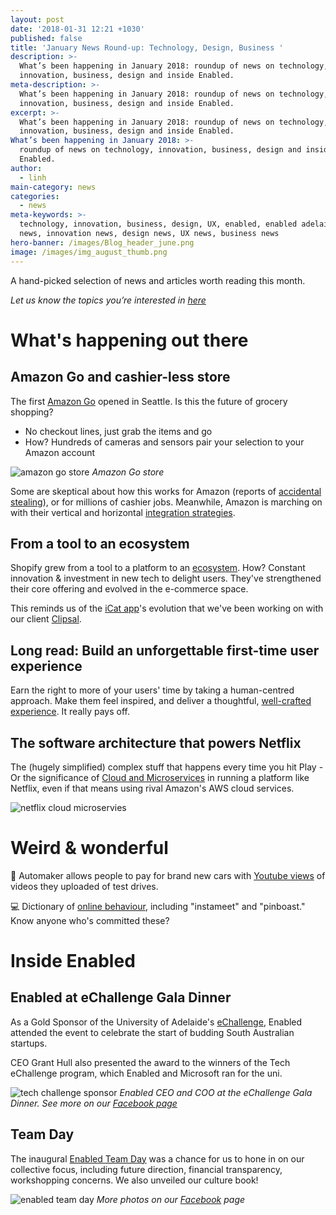 ```yaml
---
layout: post
date: '2018-01-31 12:21 +1030'
published: false
title: 'January News Round-up: Technology, Design, Business '
description: >-
  What’s been happening in January 2018: roundup of news on technology,
  innovation, business, design and inside Enabled.
meta-description: >-
  What’s been happening in January 2018: roundup of news on technology,
  innovation, business, design and inside Enabled.
excerpt: >-
  What’s been happening in January 2018: roundup of news on technology,
  innovation, business, design and inside Enabled.
What’s been happening in January 2018: >-
  roundup of news on technology, innovation, business, design and inside
  Enabled.
author:
  - linh
main-category: news
categories:
  - news
meta-keywords: >-
  technology, innovation, business, design, UX, enabled, enabled adelaide, tech
  news, innovation news, design news, UX news, business news
hero-banner: /images/Blog_header_june.png
image: /images/img_august_thumb.png
---
```

A hand-picked selection of news and articles worth reading this month.

_Let us know the topics you’re interested in [here](https://enabled1.typeform.com/to/YcdNts)_

# What's happening out there

## Amazon Go and cashier-less store

The first [Amazon Go](https://www.nytimes.com/2018/01/21/technology/inside-amazon-go-a-store-of-the-future.html) opened in Seattle. Is this the future of grocery shopping? 

- No checkout lines, just grab the items and go
- How? Hundreds of cameras and sensors pair your selection to your Amazon account

![amazon go store]({{site.baseurl}}/images/img_jan_amazongo.jpg)
*Amazon Go store*

Some are skeptical about how this works for Amazon (reports of [accidental stealing](https://www.independent.co.uk/life-style/amazon-go-supermarket-no-checkouts-shoplift-accident-journalist-review-deirdre-bosa-a8174481.html)), or for millions of cashier jobs. Meanwhile, Amazon is marching on with their vertical and horizontal [integration strategies](https://stratechery.com/2018/amazons-go-and-the-future/).

## From a tool to an ecosystem

Shopify grew from a tool to a platform to an [ecosystem](https://producthabits.com/shopify-grew-snowboard-shop-10b-commerce-ecosystem/). How? Constant innovation & investment in new tech to delight users. They've strengthened their core offering and evolved in the e-commerce space. 

This reminds us of the [iCat app](http://enabled.com.au/sidestudy/clipsal-icat)'s evolution that we've been working on with our client [Clipsal](https://enabled.com.au/casestudy-Clipsal).

## Long read: Build an unforgettable first-time user experience

Earn the right to more of your users' time by taking a human-centred approach.  Make them feel inspired, and deliver a thoughtful, [well-crafted experience](https://hackernoon.com/the-quintessential-guide-for-building-an-unforgettable-first-time-user-experience-19720a7447d2). It really pays off. 

## The software architecture that powers Netflix

The (hugely simplified) complex stuff that happens every time you hit Play - Or the significance of [Cloud and Microservices](https://medium.com/refraction-tech-everything/how-netflix-works-the-hugely-simplified-complex-stuff-that-happens-every-time-you-hit-play-3a40c9be254b) in running a platform like Netflix, even if that means using rival Amazon's AWS cloud services. 

![netflix cloud microservies]({{site.baseurl}}/images/img_nov_netflix.png)

# Weird & wonderful

🚗 Automaker allows people to pay for brand new cars with [Youtube views](http://creativity-online.com/work/opel-pay-with-views/53174) of videos they uploaded of test drives.  

💻 Dictionary of [online behaviour](http://dictionaryofonlinebehavior.com/), including "instameet" and "pinboast." Know anyone who's committed these? 

# Inside Enabled

## Enabled at eChallenge Gala Dinner

As a Gold Sponsor of the University of Adelaide's [eChallenge](https://www.facebook.com/pg/EnabledHQ/photos/?tab=album&album_id=730924850441552), Enabled attended the event to celebrate the start of budding South Australian startups.

CEO Grant Hull also presented the award to the winners of the Tech eChallenge program, which Enabled and Microsoft ran for the uni.

![tech challenge sponsor]({{site.baseurl}}/images/img_nov_echallenge.jpg)
 *Enabled CEO and COO at the eChallenge Gala Dinner. See more on our [Facebook page](https://www.facebook.com/pg/EnabledHQ/photos/?tab=album&album_id=730924850441552)*

## Team Day

The inaugural [Enabled Team Day](https://www.facebook.com/pg/EnabledHQ/photos/?tab=album&album_id=723984437802260) was a chance for us to hone in on our collective focus, including future direction, financial transparency, workshopping concerns. We also unveiled our culture book!

![enabled team day]({{site.baseurl}}/images/img_nov_teamday.jpg)
*More photos on our [Facebook](https://www.facebook.com/pg/EnabledHQ/photos/?tab=album&album_id=723984437802260) page*

